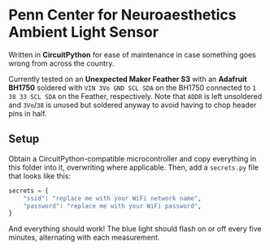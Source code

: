 # Penn Center for Neuroaesthetics Ambient Light Sensor

Written in **CircuitPython** for ease of maintenance in case something goes wrong from across the country.

Currently tested on an **Unexpected Maker Feather S3** with an **Adafruit BH1750** soldered with `VIN 3Vo GND SCL SDA` on the BH1750 connected to `1 38 33 SCL SDA` on the Feather, respectively. Note that `ADDR` is left unsoldered and `3Vo`/`38` is unused but soldered anyway to avoid having to chop header pins in half.

## Setup

Obtain a CircuitPython-compatible microcontroller and copy everything in this folder into it, overwriting where applicable. Then, add a `secrets.py` file that looks like this:
```python
secrets = {
    "ssid": "replace me with your WiFi network name",
    "password": "replace me with your WiFi password",
}
```
And everything should work! The blue light should flash on or off every five minutes, alternating with each measurement.
